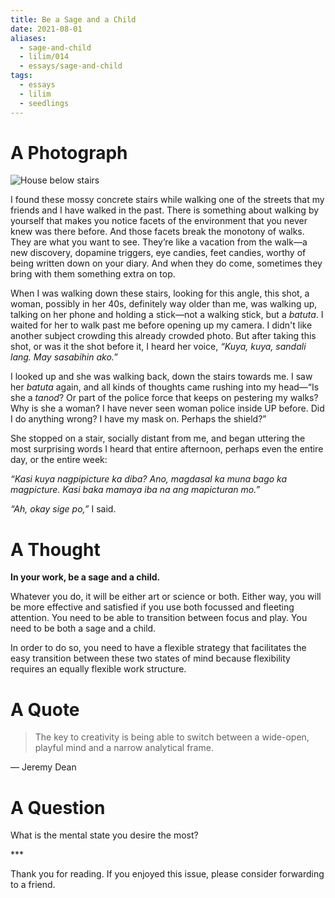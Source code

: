 ```yaml
---
title: Be a Sage and a Child
date: 2021-08-01
aliases:
  - sage-and-child
  - lilim/014
  - essays/sage-and-child
tags:
  - essays
  - lilim
  - seedlings
---
```

# A Photograph

![House below stairs](house-below-stairs.jpeg)

I found these mossy concrete stairs while walking one of the streets that my friends and I have walked in the past. There is something about walking by yourself that makes you notice facets of the environment that you never knew was there before. And those facets break the monotony of walks. They are what you want to see. They’re like a vacation from the walk—a new discovery, dopamine triggers, eye candies, feet candies, worthy of being written down on your diary. And when they do come, sometimes they bring with them something extra on top.

When I was walking down these stairs, looking for this angle, this shot, a woman, possibly in her 40s, definitely way older than me, was walking up, talking on her phone and holding a stick—not a walking stick, but a _batuta_. I waited for her to walk past me before opening up my camera. I didn't like another subject crowding this already crowded photo. But after taking this shot, or was it the shot before it, I heard her voice, _“Kuya, kuya, sandali lang. May sasabihin ako.”_

I looked up and she was walking back, down the stairs towards me. I saw her _batuta_ again, and all kinds of thoughts came rushing into my head—“Is she a _tanod_? Or part of the police force that keeps on pestering my walks? Why is she a woman? I have never seen woman police inside UP before. Did I do anything wrong? I have my mask on. Perhaps the shield?”

She stopped on a stair, socially distant from me, and began uttering the most surprising words I heard that entire afternoon, perhaps even the entire day, or the entire week:

_“Kasi kuya nagpipicture ka diba? Ano, magdasal ka muna bago ka magpicture. Kasi baka mamaya iba na ang mapicturan mo.”_

_“Ah, okay sige po,”_ I said.

# A Thought

**In your work, be a sage and a child.**

Whatever you do, it will be either art or science or both. Either way, you will be more effective and satisfied if you use both focussed and fleeting attention. You need to be able to transition between focus and play. You need to be both a sage and a child.

In order to do so, you need to have a flexible strategy that facilitates the easy transition between these two states of mind because flexibility requires an equally flexible work structure.

# A Quote

> The key to creativity is being able to switch between a wide-open, playful mind and a narrow analytical frame.

— Jeremy Dean

# A Question

What is the mental state you desire the most?

\***


Thank you for reading. If you enjoyed this issue, please consider forwarding to a friend.
